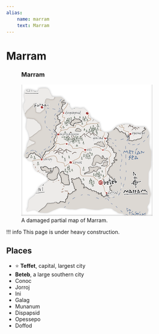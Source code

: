```yaml
---
alias:
    name: marram
    text: Marram
---
```

# Marram

<figure class="infobox right">
  <h3>Marram</h3>
  <a href="/assets/images/marram-map-partial-full.png">
    <img src="/assets/images/marram-map-partial-tiny.png" />
  </a>
  <figcaption>
    A damaged partial map of Marram.
  </figcaption>
</figure>

!!! info
    This page is under heavy construction.

## Places

- ⭐️ **Teffet**, capital, largest city
- **Beteb**, a large southern city
- Conoc
- Jorroj
- Ini
- Galag
- Munanum
- Dispapsid
- Opessepo
- Doffod
